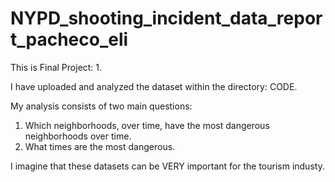 # NYPD_shooting_incident_data_report_pacheco_eli

This is Final Project: 1.

I have uploaded and analyzed the dataset within the directory: CODE. 

My analysis consists of two main questions:

1.  Which neighborhoods, over time, have the most dangerous neighborhoods over time.
2.  What times are the most dangerous.

I imagine that these datasets can be VERY important for the tourism industy.
